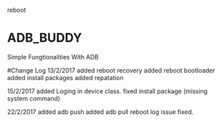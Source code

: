 reboot 
# ADB_BUDDY
Simple Fungtionalities With ADB

#Change Log
13/2/2017
added reboot recovery
added reboot bootloader
added install packages
added repatation 

15/2/2017
added Loging in device class.
fixed install package (missing system command)

22/2/2017
added adb push
added adb pull
reboot log issue fixed.
